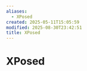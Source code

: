 ```yaml
---
aliases:
  - XPosed
created: 2025-05-11T15:05:59
modified: 2025-08-30T23:42:51
title: XPosed
---
```


# XPosed
